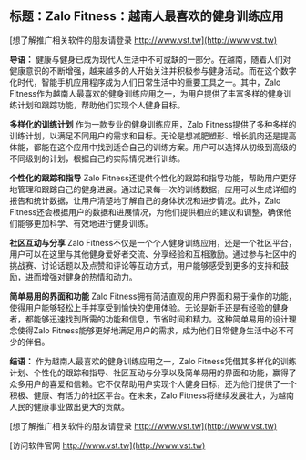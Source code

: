 ## **标题：Zalo Fitness：越南人最喜欢的健身训练应用**

[想了解推广相关软件的朋友请登录 http://www.vst.tw](http://www.vst.tw)

**导语：**
健康与健身已成为现代人生活中不可或缺的一部分。在越南，随着人们对健康意识的不断增强，越来越多的人开始关注并积极参与健身活动。而在这个数字化时代，智能手机应用程序成为人们日常生活中的重要工具之一。其中，Zalo Fitness作为越南人最喜欢的健身训练应用之一，为用户提供了丰富多样的健身训练计划和跟踪功能，帮助他们实现个人健身目标。

**多样化的训练计划**
作为一款专业的健身训练应用，Zalo Fitness提供了多种多样的训练计划，以满足不同用户的需求和目标。无论是想减肥塑形、增长肌肉还是提高体能，都能在这个应用中找到适合自己的训练方案。用户可以选择从初级到高级的不同级别的计划，根据自己的实际情况进行训练。

**个性化的跟踪和指导**
Zalo Fitness还提供个性化的跟踪和指导功能，帮助用户更好地管理和跟踪自己的健身进展。通过记录每一次的训练数据，应用可以生成详细的报告和统计数据，让用户清楚地了解自己的身体状况和进步情况。此外，Zalo Fitness还会根据用户的数据和进展情况，为他们提供相应的建议和调整，确保他们能够更加科学、有效地进行健身训练。

**社区互动与分享**
Zalo Fitness不仅是一个个人健身训练应用，还是一个社区平台，用户可以在这里与其他健身爱好者交流、分享经验和互相激励。通过参与社区中的挑战赛、讨论话题以及点赞和评论等互动方式，用户能够感受到更多的支持和鼓励，进而增强对健身的热情和动力。

**简单易用的界面和功能**
Zalo Fitness拥有简洁直观的用户界面和易于操作的功能，使得用户能够轻松上手并享受到愉快的使用体验。无论是新手还是有经验的健身者，都能够迅速找到所需的功能和信息，节省时间和精力。这种简单易用的设计理念使得Zalo Fitness能够更好地满足用户的需求，成为他们日常健身生活中必不可少的伴侣。

**结语：**
作为越南人最喜欢的健身训练应用之一，Zalo Fitness凭借其多样化的训练计划、个性化的跟踪和指导、社区互动与分享以及简单易用的界面和功能，赢得了众多用户的喜爱和信赖。它不仅帮助用户实现个人健身目标，还为他们提供了一个积极、健康、有活力的社区平台。在未来，Zalo Fitness将继续发展壮大，为越南人民的健康事业做出更大的贡献。

[想了解推广相关软件的朋友请登录 http://www.vst.tw](http://www.vst.tw)


[访问软件官网 http://www.vst.tw](http://www.vst.tw)

